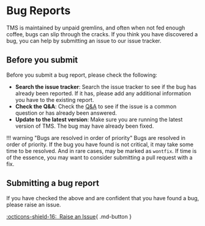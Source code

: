 # Bug Reports

TMS is maintained by unpaid gremlins, and often when not fed enough coffee, bugs can slip through the cracks. If you think you have discovered a bug, you can help by submitting an issue to our 
issue tracker.

## Before you submit
Before you submit a bug report, please check the following:

- **Search the issue tracker**: Search the issue tracker to see if the bug has already been reported. If it has, please add any additional information you have to the existing report.
- **Check the Q&A**: Check the [Q&A] to see if the issue is a common question or has already been answered.
- **Update to the latest version**: Make sure you are running the latest version of TMS. The bug may have already been fixed.

!!! warning "Bugs are resolved in order of priority"
    Bugs are resolved in order of priority. If the bug you have found is not critical, it may take some time to be resolved. And in rare cases, may be marked as `wontfix`. If time is of the essence, you may want to consider submitting a pull request with a fix.
    

## Submitting a bug report
If you have checked the above and are confident that you have found a bug, please raise an issue.

[:octicons-shield-16:&nbsp; Raise an Issue][issue tracker]{ .md-button }

[issue tracker]: https://github.com/CJBuchel/TMS/issues
[Q&A]: https://github.com/CJBuchel/TMS/discussions